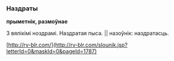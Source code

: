 ### Наздраты
**прыметнік, размоўнае**

З вялікімі ноздрамі. Наздратая пыса. || назоўнік: наздратасць.

<a rel="author">[http://rv-blr.com/](http://rv-blr.com/slounik.jsp?letterId=0&maskId=0&pageId=1787)</a>
